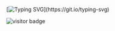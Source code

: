 [![Typing SVG](https://readme-typing-svg.demolab.com?font=Fira+Code&pause=1000&color=F7E08A&width=435&lines=Searching+for+braincells...)](https://git.io/typing-svg)

![visitor badge](https://visitor-badge.glitch.me/badge?page_id=gems-hcl4517.visitor-badge&left_color=orange&right_color=yellow&left_text=Braincell%20Count)
